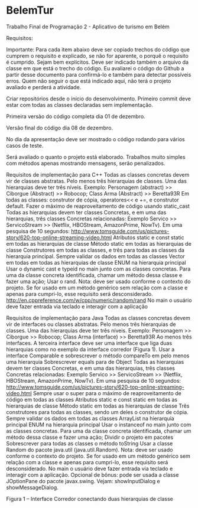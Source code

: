 BelemTur
========

Trabalho Final de Programação 2 - Aplicativo de turismo em Belém

Requisitos: 

Importante: Para cada item abaixo deve ser copiado trechos do código que cumprem o requisito e explicado, se não for aparente, o porquê o requisito é cumprido. Sejam bem explícitos. Deve ser indicado também o arquivo da classe em que está o trecho do código. Eu avaliarei o código do Github a partir desse documento para confirmá-lo e também para detectar possíveis erros. Quem não seguir o que está indicado aqui, não terá o projeto avaliado e perderá a atividade. 

Criar repositórios desde o início do desenvolvimento. Primeiro commit deve estar com todas as classes declaradas sem implementação.

Primeira versão do código completa dia 01 de dezembro.

Versão final do código dia 08 de dezembro.

No dia da apresentação deve ser mostrado o código rodando para vários casos de teste.

Será avaliado o quanto o projeto está elaborado. Trabalhos muito simples com métodos apenas mostrando mensagens, serão penalizados.

Requisitos de implementação para C++
Todas as classes concretas devem vir de classes abstratas. Pelo menos três hierarquias de classes. Uma das hierarquias deve ter três níveis. Exemplo: Personagem (abstract) >> Ciborgue (Abstract) >> Robocop; Class Arma (Abstract) >> Beretta93R
Em todas as classes: construtor de cópia, operatores<< e +=, e construtor default. Fazer o máximo de reaproveitamento de código usando static_cast 
Todas as hierarquias devem ter classes Concretas, e em uma das hierarquias, três classes Concretas relacionadas:  Exemplo Servico >> ServicoStream >> (Netflix, HBOStream, AmazonPrime, NowTv). Em uma pesquisa de 10 segundos: http://www.tomsguide.com/us/pictures-story/620-top-online-streaming-video.html
Atributos static e const static em todas as hierarquias de classe
Método static em todas as hierarquias de classe
Construtores em todas as classes, e três para todas as classes da hierarquia principal. Sempre validar os dados em todas as classes
 Vector em todas em todas as hierarquias de classe
ENUM na hierarquia principal
Usar o dynamic cast e typeid no main junto com as classes concretas. Para uma da classe concreta identificada, chamar um método dessa classe e fazer uma ação;
Usar o rand. Nota: deve ser usado conforme o contexto do projeto. Se for usado em um método genérico sem relação com a classe e apenas para cumpri-lo, esse requisito será desconsiderado. http://en.cppreference.com/w/cpp/numeric/random/rand
No main o usuário deve fazer entrada via teclado e interagir com a aplicação



Requisitos de implementação para Java
Todas as classes concretas devem vir de interfaces ou classes abstratas. Pelo menos três hierarquias de classes. Uma das hierarquias deve ter três níveis. Exemplo: Personagem >> Ciborgue >> Robocop; Class Arma (interface) >> Beretta93R
Ao menos três interfaces. A terceira interface deve ser uma interface que liga duas hierarquias como no exemplo da interface corredor (Figura 1).
Usar a interface Comparable e sobrescrever o método compareTo em pelo menos uma hierarquia
Sobrescrever equals para de Object
Todas as hierarquias devem ter classes Concretas, e em uma das hierarquias, três classes Concretas relacionadas:  Exemplo Servico >> ServicoStream >> (Netflix, HBOStream, AmazonPrime, NowTv). Em uma pesquisa de 10 segundos: http://www.tomsguide.com/us/pictures-story/620-top-online-streaming-video.html
Sempre usar o super para o máximo de reaproveitamento de código em todas as classes
Atributos static e const static em todas as hierarquias de classe
Método static em todas as hierarquias de classe
Três construtores para todas as classes, sendo um deles o construtor de cópia. Sempre validar os dados em todas as classes
ArrayList na hierarquia principal
ENUM na hierarquia principal
Usar o instanceof no main junto com as classes concretas. Para uma da classe concreta identificada, chamar um método dessa classe e fazer uma ação;
Dividir o projeto em pacotes
Sobrescrever para todas as classes o método toString
Usar a classe Random do pacote java.util (java.util.Random). Nota: deve ser usado conforme o contexto do projeto. Se for usado em um método genérico sem relação com a classe e apenas para cumpri-lo, esse requisito será desconsiderado.
No main o usuário deve fazer entrada via teclado e interagir com a aplicação. Opcional de bônus: pode ser usada a classe JOptionPane do pacote javax.swing. Vejam: showInputDialog e showMessageDialog.


Figura 1 – Interface Corredor conectando duas hierarquias de classe
